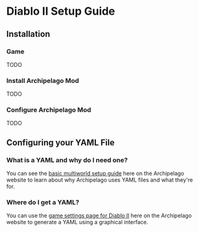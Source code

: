 # Diablo II Setup Guide

## Installation

### Game

TODO

### Install Archipelago Mod

TODO

### Configure Archipelago Mod

TODO

## Configuring your YAML File

### What is a YAML and why do I need one?
You can see the [basic multiworld setup guide](/tutorial/Archipelago/setup/en) here on the Archipelago website to learn
about why Archipelago uses YAML files and what they're for.

### Where do I get a YAML?
You can use the [game settings page for Diablo II](/games/Diablo2/player-settings) here on the Archipelago website to
generate a YAML using a graphical interface.

